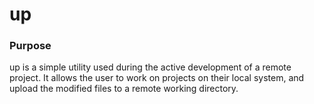 # up

### Purpose

up is a simple utility used during the active development of a remote project. 
It allows the user to work on projects on their local system, and upload the modified files to a remote working directory.
